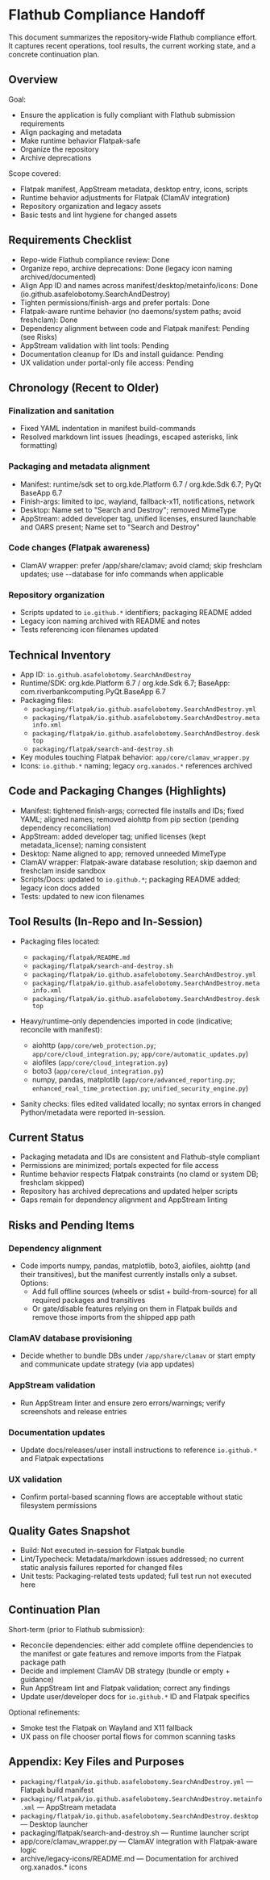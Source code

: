 # Flathub Compliance Handoff

This document summarizes the repository-wide Flathub compliance effort.
It captures recent operations, tool results, the current working state,
and a concrete continuation plan.

## Overview

Goal:

- Ensure the application is fully compliant with Flathub submission requirements
- Align packaging and metadata
- Make runtime behavior Flatpak-safe
- Organize the repository
- Archive deprecations

Scope covered:

- Flatpak manifest, AppStream metadata, desktop entry, icons, scripts
- Runtime behavior adjustments for Flatpak (ClamAV integration)
- Repository organization and legacy assets
- Basic tests and lint hygiene for changed assets

## Requirements Checklist

- Repo-wide Flathub compliance review: Done
- Organize repo, archive deprecations: Done (legacy icon naming archived/documented)
- Align App ID and names across manifest/desktop/metainfo/icons: Done (io.github.asafelobotomy.SearchAndDestroy)
- Tighten permissions/finish-args and prefer portals: Done
- Flatpak-aware runtime behavior (no daemons/system paths; avoid freshclam): Done
- Dependency alignment between code and Flatpak manifest: Pending (see Risks)
- AppStream validation with lint tools: Pending
- Documentation cleanup for IDs and install guidance: Pending
- UX validation under portal-only file access: Pending

## Chronology (Recent to Older)

### Finalization and sanitation

- Fixed YAML indentation in manifest build-commands
- Resolved markdown lint issues (headings, escaped asterisks, link formatting)

### Packaging and metadata alignment

- Manifest: runtime/sdk set to org.kde.Platform 6.7 / org.kde.Sdk 6.7; PyQt BaseApp 6.7
- Finish-args: limited to ipc, wayland, fallback-x11, notifications, network
- Desktop: Name set to "Search and Destroy"; removed MimeType
- AppStream: added developer tag, unified licenses, ensured launchable and OARS present;
  Name set to "Search and Destroy"

### Code changes (Flatpak awareness)

- ClamAV wrapper: prefer /app/share/clamav; avoid clamd; skip freshclam updates;
  use --database for info commands when applicable

### Repository organization

- Scripts updated to `io.github.*` identifiers; packaging README added
- Legacy icon naming archived with README and notes
- Tests referencing icon filenames updated

## Technical Inventory

- App ID: `io.github.asafelobotomy.SearchAndDestroy`
- Runtime/SDK: org.kde.Platform 6.7 / org.kde.Sdk 6.7; BaseApp: com.riverbankcomputing.PyQt.BaseApp 6.7
- Packaging files:
  - `packaging/flatpak/io.github.asafelobotomy.SearchAndDestroy.yml`
  - `packaging/flatpak/io.github.asafelobotomy.SearchAndDestroy.metainfo.xml`
  - `packaging/flatpak/io.github.asafelobotomy.SearchAndDestroy.desktop`
  - `packaging/flatpak/search-and-destroy.sh`
- Key modules touching Flatpak behavior: `app/core/clamav_wrapper.py`
- Icons: `io.github.*` naming; legacy `org.xanados.*` references archived

## Code and Packaging Changes (Highlights)

- Manifest: tightened finish-args; corrected file installs and IDs; fixed YAML; aligned names;
  removed aiohttp from pip section (pending dependency reconciliation)
- AppStream: added developer tag; unified licenses (kept metadata_license); naming consistent
- Desktop: Name aligned to app; removed unneeded MimeType
- ClamAV wrapper: Flatpak-aware database resolution; skip daemon and freshclam inside sandbox
- Scripts/Docs: updated to `io.github.*`; packaging README added; legacy icon docs added
- Tests: updated to new icon filenames

## Tool Results (In-Repo and In-Session)

- Packaging files located:
  - `packaging/flatpak/README.md`
  - `packaging/flatpak/search-and-destroy.sh`
  - `packaging/flatpak/io.github.asafelobotomy.SearchAndDestroy.yml`
  - `packaging/flatpak/io.github.asafelobotomy.SearchAndDestroy.metainfo.xml`
  - `packaging/flatpak/io.github.asafelobotomy.SearchAndDestroy.desktop`

- Heavy/runtime-only dependencies imported in code (indicative; reconcile with manifest):
  - aiohttp (`app/core/web_protection.py`; `app/core/cloud_integration.py`;
    `app/core/automatic_updates.py`)
  - aiofiles (`app/core/cloud_integration.py`)
  - boto3 (`app/core/cloud_integration.py`)
  - numpy, pandas, matplotlib (`app/core/advanced_reporting.py`;
    `enhanced_real_time_protection.py`; `unified_security_engine.py`)

- Sanity checks: files edited validated locally; no syntax errors in changed
  Python/metadata were reported in-session.

## Current Status

- Packaging metadata and IDs are consistent and Flathub-style compliant
- Permissions are minimized; portals expected for file access
- Runtime behavior respects Flatpak constraints (no clamd or system DB; freshclam skipped)
- Repository has archived deprecations and updated helper scripts
- Gaps remain for dependency alignment and AppStream linting

## Risks and Pending Items

### Dependency alignment

- Code imports numpy, pandas, matplotlib, boto3, aiofiles, aiohttp (and their
  transitives), but the manifest currently installs only a subset.
  Options:
  - Add full offline sources (wheels or sdist + build-from-source) for all
    required packages and transitives
  - Or gate/disable features relying on them in Flatpak builds and remove those
    imports from the shipped app path

### ClamAV database provisioning

- Decide whether to bundle DBs under `/app/share/clamav` or start empty and
  communicate update strategy (via app updates)

### AppStream validation

- Run AppStream linter and ensure zero errors/warnings; verify screenshots and
  release entries

### Documentation updates

- Update docs/releases/user install instructions to reference `io.github.*` and
  Flatpak expectations

### UX validation

- Confirm portal-based scanning flows are acceptable without static filesystem
  permissions

## Quality Gates Snapshot

- Build: Not executed in-session for Flatpak bundle
- Lint/Typecheck: Metadata/markdown issues addressed; no current static analysis
  failures reported for changed files
- Unit tests: Packaging-related tests updated; full test run not executed here

## Continuation Plan

Short-term (prior to Flathub submission):

- Reconcile dependencies: either add complete offline dependencies to the
  manifest or gate features and remove imports from the Flatpak package path
- Decide and implement ClamAV DB strategy (bundle or empty + guidance)
- Run AppStream lint and Flatpak validation; correct any findings
- Update user/developer docs for `io.github.*` ID and Flatpak specifics

Optional refinements:

- Smoke test the Flatpak on Wayland and X11 fallback
- UX pass on file chooser portal flows for common scanning tasks

## Appendix: Key Files and Purposes

- `packaging/flatpak/io.github.asafelobotomy.SearchAndDestroy.yml` — Flatpak build
  manifest
- `packaging/flatpak/io.github.asafelobotomy.SearchAndDestroy.metainfo.xml` —
  AppStream metadata
- `packaging/flatpak/io.github.asafelobotomy.SearchAndDestroy.desktop` — Desktop
  launcher
- packaging/flatpak/search-and-destroy.sh — Runtime launcher script
- app/core/clamav_wrapper.py — ClamAV integration with Flatpak-aware logic
- archive/legacy-icons/README.md — Documentation for archived org.xanados.* icons
